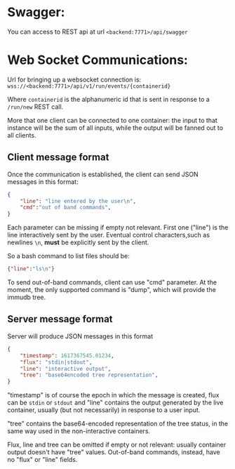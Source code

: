 # Swagger:
You can access to REST api at url `<backend:7771>/api/swagger`

# Web Socket Communications:
Url for bringing up a websocket connection is:
`wss://<backend:7771>/api/v1/run/events/{containerid}` 

Where `containerid` is the alphanumeric id that is sent in response to a `/run/new` REST call.

More that one client can be connected to one container: the input to that instance will be the sum of all inputs, while the output will be fanned out to all clients.

## Client message format
Once the communication is established, the client can send JSON messages in this format:
```json
{
	"line": "line entered by the user\n",
	"cmd":"out of band commands",
}
```
Each parameter can be missing if empty not relevant. First one ("line") is the line interactively sent by the user. Eventual control characters,such as newlines `\n`, **must** be explicitly sent by the client.

So a bash command to list files should be:
```json
{"line":"ls\n"}
```

To send out-of-band commands, client can use "cmd" parameter. At the moment, the only supported command is "dump", which will provide the immudb tree.

## Server message format
Server will produce JSON messages in this format
```json
{
	"timestamp": 1617367545.01234,
	"flux": "stdin|stdout",
	"line": "interactive output",
	"tree": "base64encoded tree representation",
}
```

"timestamp" is of course the epoch in which the message is created, flux can be `stdin` or `stdout` and "line" contains the output generated by the live container, usually (but not necessarily) in response to a user input. 

"tree" contains the base64-encoded representation of the tree status, in the same way used in the non-interactive containers.

Flux, line and tree can be omitted if empty or not relevant: usually container output doesn't have "tree" values. Out-of-band commands, instead, have no "flux" or "line" fields.
